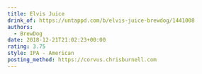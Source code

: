 ```yaml
---
title: Elvis Juice
drink_of: https://untappd.com/b/elvis-juice-brewdog/1441008
authors:
  - BrewDog
date: 2018-12-21T21:02:23+00:00
rating: 3.75
style: IPA - American
posting_method: https://corvus.chrisburnell.com
---
```

